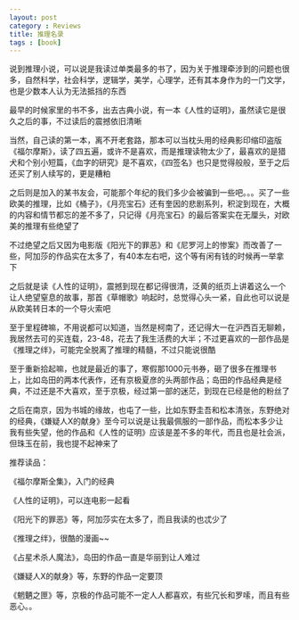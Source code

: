 ```yaml
---
layout: post
category : Reviews
title: 推理名录
tags : [book]
---
```



说到推理小说，可以说是我读过单类最多的书了，因为关于推理牵涉到的问题也很多，自然科学，社会科学，逻辑学，美学，心理学，还有其本身作为的一门文学，也是少数本人认为无法抵挡的东西

最早的时候家里的书不多，出去古典小说，有一本《人性的证明》，虽然读它是很久之后的事，不过读后的震撼依旧清晰

当然，自己读的第一本，离不开老套路，那本可以当枕头用的经典影印缩印盗版《福尔摩斯》，读了四五遍，或许不是喜欢，而是推理读物太少了，最喜欢的是猎犬和个别小短篇，《血字的研究》是不喜欢，《四签名》也只是觉得般般，至于之后还买了别人续写的，更是糟粕

之后则是加入的某书友会，可能那个年纪的我们多少会被骗到一些吧。。。买了一些欧美的推理，比如《桶子》，《月亮宝石》还有奎因的悲剧系列，积淀到现在，大概的内容和情节都忘的差不多了，只记得《月亮宝石》的最后答案实在无厘头，对欧美的推理有些绝望了

不过绝望之后又因为电影版《阳光下的罪恶》和《尼罗河上的惨案》而改善了一些，阿加莎的作品实在太多了，有40本左右吧，这个等有闲有钱的时候再一举拿下

之后就是读《人性的证明》，震撼到现在都记得很清，泛黄的纸页上讲着这么一个让人绝望窒息的故事，那首《草帽歌》响起时，总觉得心头一紧，自此也可以说是从欧美转日本的一个导火索吧

至于里程碑嘛，不用说都可以知道，当然是柯南了，还记得大一在沪西百无聊赖，我居然去可的买连载，23-48，花去了我生活费的大半；不过更喜欢的一部作品是《推理之绊》，可能完全脱离了推理的精髓，不过只能说很酷

至于重新拾起嘛，也就是最近的事了，寒假那1000元书券，砸了很多在推理书上，比如岛田的两本代表作，还有京极夏彦的头两部作品；岛田的作品经典是经典，不过还是不大喜欢，至于京极，经过第一部的迷茫，到现在已经是他的粉丝了

之后在南京，因为书城的缘故，也屯了一些，比如东野圭吾和松本清张，东野绝对的经典，《嫌疑人X的献身》至今可以说是让我最佩服的一部作品，而松本多少让我有些失望，他的作品和《人性的证明》应该是差不多的年代，而且也是社会派，但珠玉在前，我也提不起神来了

 

推荐读品：

《福尔摩斯全集》，入门的经典

《人性的证明》，可以连电影一起看

《阳光下的罪恶》等，阿加莎实在太多了，而且我读的也忒少了

《推理之绊》，很酷的漫画~~

《占星术杀人魔法》，岛田的作品一直是华丽到让人难过

《嫌疑人X的献身》等，东野的作品一定要顶

《魍魉之匣》等，京极的作品可能不一定人人都喜欢，有些冗长和罗嗦，而且有些恶心。。